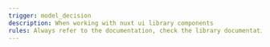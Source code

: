 ```yaml
---
trigger: model_decision
description: When working with nuxt ui library components
rules: Always refer to the documentation, check the library documentation version on the package.json
---
```

